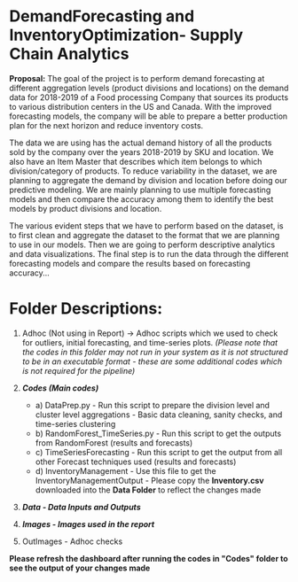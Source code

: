 # DemandForecasting and InventoryOptimization- Supply Chain Analytics

**Proposal:**
The goal of the project is to perform demand forecasting at different aggregation levels (product divisions and locations) on the demand data for 2018-2019 of a Food processing Company that sources its products to various distribution centers in the US and Canada. With the improved forecasting models, the company will be able to prepare a better production plan for the next horizon and reduce inventory costs.

The data we are using has the actual demand history of all the products sold by the company over the years 2018-2019 by SKU and location. We also have an Item Master that describes which item belongs to which division/category of products. To reduce variability in the dataset, we are planning to aggregate the demand by division and location before doing our predictive modeling. We are mainly planning to use multiple forecasting models and then compare the accuracy among them to identify the best models by product divisions and location. 

The various evident steps that we have to perform based on the dataset, is to first clean and aggregate the dataset to the format that we are planning to use in our models. Then we are going to perform descriptive analytics and data visualizations. The final step is to run the data through the different forecasting models and compare the results based on forecasting accuracy...


# Folder Descriptions:

1) Adhoc (Not using in Report) -> Adhoc scripts which we used to check for outliers, initial forecasting, and time-series plots.
*(Please note that the codes in this folder may not run in your system as it is not structured to be in an executable format - these are some additional codes which is not required for the pipeline)*

2) ***Codes (Main codes)***
	- a) DataPrep.py - Run this script to prepare the division level and cluster level aggregations
			     - Basic data cleaning, sanity checks, and time-series clustering
	- b) RandomForest_TimeSeries.py - Run this script to get the outputs from RandomForest (results and forecasts)
	- c) TimeSeriesForecasting - Run this script to get the output from all other Forecast techniques used (results and forecasts)
	- d) InventoryManagement - Use this file to get the InventoryManagementOutput
					 - Please copy the **Inventory.csv** downloaded into the **Data Folder** to reflect the changes made
4) ***Data - Data Inputs and Outputs***
5) ***Images - Images used in the report***
6) OutImages - Adhoc checks


**Please refresh the dashboard after running the codes in "Codes" folder to see the output of your changes made**

